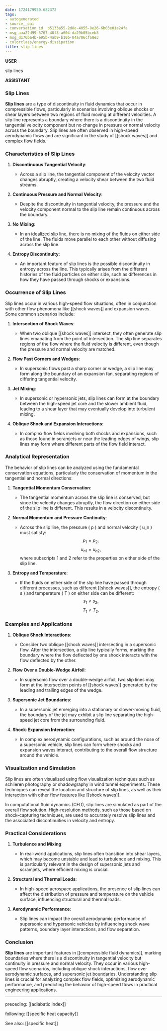 ```yaml
---
date: 1724179959.682372
tags:
- autogenerated
- source__oai
- conversation_id__b5133a55-2d8e-4055-8e26-6b03e01a24fa
- msg_aaa22d99-5767-40f3-a604-da29b05bceb3
- msg_d176ba4b-e95b-4ab9-b10b-84a706cf68e3
- colorclass/energy-dissipation
title: slip lines
---
```


**USER**

slip lines


**ASSISTANT**

### Slip Lines

**Slip lines** are a type of discontinuity in fluid dynamics that occur in compressible flows, particularly in scenarios involving oblique shocks or shear layers between two regions of fluid moving at different velocities. A slip line represents a boundary where there is a discontinuity in the tangential velocity component but no change in pressure or normal velocity across the boundary. Slip lines are often observed in high-speed aerodynamic flows and are significant in the study of [[shock waves]] and complex flow fields.

### Characteristics of Slip Lines

1. **Discontinuous Tangential Velocity**:
   - Across a slip line, the tangential component of the velocity vector changes abruptly, creating a velocity shear between the two fluid streams.

2. **Continuous Pressure and Normal Velocity**:
   - Despite the discontinuity in tangential velocity, the pressure and the velocity component normal to the slip line remain continuous across the boundary.

3. **No Mixing**:
   - In an idealized slip line, there is no mixing of the fluids on either side of the line. The fluids move parallel to each other without diffusing across the slip line.

4. **Entropy Discontinuity**:
   - An important feature of slip lines is the possible discontinuity in entropy across the line. This typically arises from the different histories of the fluid particles on either side, such as differences in how they have passed through shocks or expansions.

### Occurrence of Slip Lines

Slip lines occur in various high-speed flow situations, often in conjunction with other flow phenomena like [[shock waves]] and expansion waves. Some common scenarios include:

1. **Intersection of Shock Waves**:
   - When two oblique [[shock waves]] intersect, they often generate slip lines emanating from the point of intersection. The slip line separates regions of the flow where the fluid velocity is different, even though the pressure and normal velocity are matched.

2. **Flow Past Corners and Wedges**:
   - In supersonic flows past a sharp corner or wedge, a slip line may form along the boundary of an expansion fan, separating regions of differing tangential velocity.

3. **Jet Mixing**:
   - In supersonic or hypersonic jets, slip lines can form at the boundary between the high-speed jet core and the slower ambient fluid, leading to a shear layer that may eventually develop into turbulent mixing.

4. **Oblique Shock and Expansion Interactions**:
   - In complex flow fields involving both shocks and expansions, such as those found in scramjets or near the leading edges of wings, slip lines may form where different parts of the flow field interact.

### Analytical Representation

The behavior of slip lines can be analyzed using the fundamental conservation equations, particularly the conservation of momentum in the tangential and normal directions:

1. **Tangential Momentum Conservation**:
   - The tangential momentum across the slip line is conserved, but since the velocity changes abruptly, the flow direction on either side of the slip line is different. This results in a velocity discontinuity.

2. **Normal Momentum and Pressure Continuity**:
   - Across the slip line, the pressure \( p \) and normal velocity \( u_n \) must satisfy:
     $$
     p_1 = p_2,
     $$
     $$
     u_{n1} = u_{n2},
     $$
     where subscripts 1 and 2 refer to the properties on either side of the slip line.

3. **Entropy and Temperature**:
   - If the fluids on either side of the slip line have passed through different processes, such as different [[shock waves]], the entropy \( s \) and temperature \( T \) on either side can be different:
     $$
     s_1 \neq s_2,
     $$
     $$
     T_1 \neq T_2.
     $$

### Examples and Applications

1. **Oblique Shock Interactions**:
   - Consider two oblique [[shock waves]] intersecting in a supersonic flow. After the intersection, a slip line typically forms, marking the boundary where the flow deflected by one shock interacts with the flow deflected by the other.

2. **Flow Over a Double-Wedge Airfoil**:
   - In supersonic flow over a double-wedge airfoil, two slip lines may form at the intersection points of [[shock waves]] generated by the leading and trailing edges of the wedge.

3. **Supersonic Jet Boundaries**:
   - In a supersonic jet emerging into a stationary or slower-moving fluid, the boundary of the jet may exhibit a slip line separating the high-speed jet core from the surrounding fluid.

4. **Shock-Expansion Interaction**:
   - In complex aerodynamic configurations, such as around the nose of a supersonic vehicle, slip lines can form where shocks and expansion waves interact, contributing to the overall flow structure around the vehicle.

### Visualization and Simulation

Slip lines are often visualized using flow visualization techniques such as schlieren photography or shadowgraphy in wind tunnel experiments. These techniques can reveal the location and structure of slip lines, as well as their interaction with other flow features like [[shock waves]].

In computational fluid dynamics (CFD), slip lines are simulated as part of the overall flow solution. High-resolution methods, such as those based on shock-capturing techniques, are used to accurately resolve slip lines and the associated discontinuities in velocity and entropy.

### Practical Considerations

1. **Turbulence and Mixing**:
   - In real-world applications, slip lines often transition into shear layers, which may become unstable and lead to turbulence and mixing. This is particularly relevant in the design of supersonic jets and scramjets, where efficient mixing is crucial.

2. **Structural and Thermal Loads**:
   - In high-speed aerospace applications, the presence of slip lines can affect the distribution of pressure and temperature on the vehicle surface, influencing structural and thermal loads.

3. **Aerodynamic Performance**:
   - Slip lines can impact the overall aerodynamic performance of supersonic and hypersonic vehicles by influencing shock wave patterns, boundary layer interactions, and flow separation.

### Conclusion

**Slip lines** are important features in [[compressible fluid dynamics]], marking boundaries where there is a discontinuity in tangential velocity but continuity in pressure and normal velocity. They occur in various high-speed flow scenarios, including oblique shock interactions, flow over aerodynamic surfaces, and supersonic jet boundaries. Understanding slip lines is crucial for analyzing complex flow fields, optimizing aerodynamic performance, and predicting the behavior of high-speed flows in practical engineering applications.


---

preceding: [[adiabatic index]]  


following: [[specific heat capacity]]

See also: [[specific heat]]